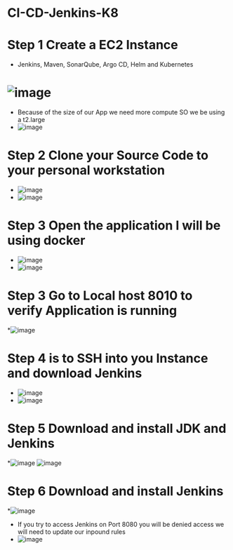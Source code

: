 # CI-CD-Jenkins-K8
# Step 1 Create a EC2 Instance 
* Jenkins, Maven, SonarQube, Argo CD, Helm and Kubernetes
# ![image](https://github.com/rogerbarrow/CI-CD-Jenkins-K8/assets/46138186/7ca8dfa3-fb8e-4552-a8c5-882e0c82f7fa)
 * Because of the size of our App we need more compute SO we be using a t2.large
 * ![image](https://github.com/rogerbarrow/CI-CD-Jenkins-K8/assets/46138186/6e0ec649-634a-49ec-9927-931e17b23504)
# Step 2 Clone your Source Code to your personal workstation
  * ![image](https://github.com/rogerbarrow/CI-CD-Jenkins-K8/assets/46138186/922f2eff-9bd4-4d9c-943e-b1a0b2d68d63)
  * ![image](https://github.com/rogerbarrow/CI-CD-Jenkins-K8/assets/46138186/cceeadd5-c19f-4f2c-ae17-1622263f6d61)
# Step 3 Open the application I will be using docker
* ![image](https://github.com/rogerbarrow/CI-CD-Jenkins-K8/assets/46138186/e753a2e7-70b3-4029-b095-1194d8004fb6)
* ![image](https://github.com/rogerbarrow/CI-CD-Jenkins-K8/assets/46138186/2b89bafb-38fd-4b0e-a213-6dfafac8dca9)
# Step 3 Go to Local host 8010 to verify Application is running
 *![image](https://github.com/rogerbarrow/CI-CD-Jenkins-K8/assets/46138186/cab6bb39-fdcf-4241-af38-5fc58b35dada)
# Step 4 is to SSH into you Instance and download Jenkins
 * ![image](https://github.com/rogerbarrow/CI-CD-Jenkins-K8/assets/46138186/c57bdcd3-c8e1-4875-b31d-2bac98550797)
 * ![image](https://github.com/rogerbarrow/CI-CD-Jenkins-K8/assets/46138186/271a65ed-159a-4ddf-9543-8dbb42474ef2)
# Step 5 Download and install JDK and Jenkins
 *![image](https://github.com/rogerbarrow/CI-CD-Jenkins-K8/assets/46138186/0e68a94d-b83e-4b6a-9027-914f7fabfd05)
 ![image](https://github.com/rogerbarrow/CI-CD-Jenkins-K8/assets/46138186/c7faeb31-a46e-45a5-9446-218f1345066c)
# Step 6 Download and install Jenkins
 *![image](https://github.com/rogerbarrow/CI-CD-Jenkins-K8/assets/46138186/2c1d2649-e296-4ad6-b0a5-3d891f18de24)
 * If you try to access Jenkins on Port 8080 you will be denied access we will need to update our inpound rules
 * ![image](https://github.com/rogerbarrow/CI-CD-Jenkins-K8/assets/46138186/8887aae5-2c05-4e7d-a121-ee0d13f874c0)









